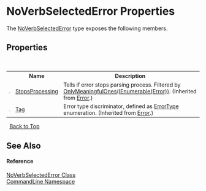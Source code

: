 # NoVerbSelectedError Properties
 

The <a href="T_CommandLine_NoVerbSelectedError">NoVerbSelectedError</a> type exposes the following members.


## Properties
&nbsp;<table><tr><th></th><th>Name</th><th>Description</th></tr><tr><td>![Public property](media/pubproperty.gif "Public property")</td><td><a href="P_CommandLine_Error_StopsProcessing">StopsProcessing</a></td><td>
Tells if error stops parsing process. Filtered by <a href="M_CommandLine_ErrorExtensions_OnlyMeaningfulOnes">OnlyMeaningfulOnes(IEnumerable(Error))</a>.
 (Inherited from <a href="T_CommandLine_Error">Error</a>.)</td></tr><tr><td>![Public property](media/pubproperty.gif "Public property")</td><td><a href="P_CommandLine_Error_Tag">Tag</a></td><td>
Error type discriminator, defined as <a href="T_CommandLine_ErrorType">ErrorType</a> enumeration.
 (Inherited from <a href="T_CommandLine_Error">Error</a>.)</td></tr></table>&nbsp;
<a href="#noverbselectederror-properties">Back to Top</a>

## See Also


#### Reference
<a href="T_CommandLine_NoVerbSelectedError">NoVerbSelectedError Class</a><br /><a href="N_CommandLine">CommandLine Namespace</a><br />